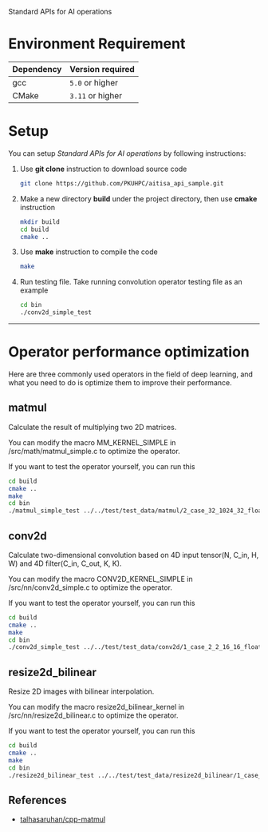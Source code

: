 Standard APIs for AI operations

# Environment Requirement

| Dependency | Version required    |
| ---------- | ------------------- |
| gcc        | `5.0` or higher     |
| CMake      | `3.11` or higher    |

# Setup
You can setup *Standard APIs for AI operations* by following instructions:
1. Use **git clone** instruction to download source code

      ```bash
      git clone https://github.com/PKUHPC/aitisa_api_sample.git
      ```

2. Make a new directory **build** under the project directory, then use **cmake** instruction

      ```bash
      mkdir build  
      cd build  
      cmake ..
      ```

3. Use **make** instruction to compile the code

      ```bash
      make
      ```
      
4. Run testing file. Take running convolution operator testing file as an example

      ```bash
      cd bin
      ./conv2d_simple_test 
      ```

-------

# Operator performance optimization
Here are three commonly used operators in the field of deep learning, and what you need to do is optimize them to improve their performance.

## matmul
Calculate the result of multiplying two 2D matrices. 

You can modify the macro MM_KERNEL_SIMPLE in /src/math/matmul_simple.c to optimize the operator.

If you want to test the operator yourself, you can run this

```bash
cd build
cmake ..
make
cd bin
./matmul_simple_test ../../test/test_data/matmul/2_case_32_1024_32_float/input1.dat ../../test/test_data/matmul/2_case_32_1024_32_float/input2.dat ../../test/test_data/matmul/2_case_32_1024_32_float/output.dat
```


## conv2d
Calculate two-dimensional convolution based on 4D input tensor(N, C_in, H, W) and 4D filter(C_in, C_out, K, K).

You can modify the macro CONV2D_KERNEL_SIMPLE in /src/nn/conv2d_simple.c to optimize the operator.

If you want to test the operator yourself, you can run this

```bash
cd build
cmake ..
make
cd bin
./conv2d_simple_test ../../test/test_data/conv2d/1_case_2_2_16_16_float/input.dat  ../../test/test_data/conv2d/1_case_2_2_16_16_float/filter.dat ../../test/test_data/conv2d/1_case_2_2_16_16_float/output.dat
```

## resize2d_bilinear
Resize 2D images with bilinear interpolation.

You can modify the macro resize2d_bilinear_kernel in /src/nn/resize2d_bilinear.c to optimize the operator.

If you want to test the operator yourself, you can run this

```bash
cd build
cmake ..
make
cd bin
./resize2d_bilinear_test ../../test/test_data/resize2d_bilinear/1_case_1024_1024_512_512_float/input.dat ../../test/test_data/resize2d_bilinear/1_case_1024_1024_512_512_float/output.dat  ../../test/test_data/resize2d_bilinear/1_case_1024_1024_512_512_float/shape.dat  
```

## References

- [talhasaruhan/cpp-matmul](https://github.com/talhasaruhan/cpp-matmul)
